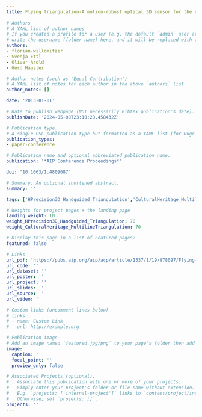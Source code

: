 ```yaml
---
title: Flying triangulation-A motion-robust optical 3D sensor for the real-time shape acquisition of complex objects
  
# Authors
# A YAML list of author names
# If you created a profile for a user (e.g. the default `admin` user at `content/authors/admin/`), 
# write the username (folder name) here, and it will be replaced with their full name and linked to their profile.
authors:
- florian-willomitzer
- Svenja Ettl
- Oliver Arold
- Gerd Häusler

# Author notes (such as 'Equal Contribution')
# A YAML list of notes for each author in the above `authors` list
author_notes: []

date: '2013-01-01'

# Date to publish webpage (NOT necessarily Bibtex publication's date).
publishDate: '2024-05-08T23:10:28.458432Z'

# Publication type.
# A single CSL publication type but formatted as a YAML list (for Hugo requirements).
publication_types:
- paper-conference

# Publication name and optional abbreviated publication name.
publication: '*AIP Conference Proceedings*'

doi: "10.1063/1.4809687"

# Summary. An optional shortened abstract.
summary: ''

tags: ['HPrecision3D_Handguided_Triangulation','CulturalHeritage_MultilineTriangulation']

# Weights for project pages + the landing page
landing_weight: 10
weight_HPrecision3D_Handguided_Triangulation: 70
weight_CulturalHeritage_MultilineTriangulation: 70

# Display this page in a list of Featured pages?
featured: false

# Links
url_pdf: 'https://pubs.aip.org/aip/acp/article/1537/1/19/878097/Flying-triangulation-A-motion-robust-optical-3D'
url_code: ''
url_dataset: ''
url_poster: ''
url_project: ''
url_slides: ''
url_source: ''
url_video: ''

# Custom links (uncomment lines below)
# links:
# - name: Custom Link
#   url: http://example.org

# Publication image
# Add an image named `featured.jpg/png` to your page's folder then add a caption below.
image:
  caption: ''
  focal_point: ''
  preview_only: false

# Associated Projects (optional).
#   Associate this publication with one or more of your projects.
#   Simply enter your project's folder or file name without extension.
#   E.g. `projects: ['internal-project']` links to `content/project/internal-project/index.md`.
#   Otherwise, set `projects: []`.
projects: ''
---
```

